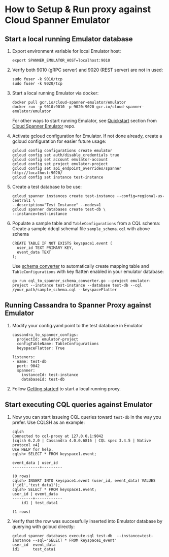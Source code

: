 # How to Setup & Run proxy against Cloud Spanner Emulator

## Start a local running Emulator database

1. Export environment variable for local Emulator host:
    ```
    export SPANNER_EMULATOR_HOST=localhost:9010
    ```

2. Verify both 9010 (gRPC server) and 9020 (REST server) are not in used:
    ```
    sudo fuser -k 9010/tcp
    sudo fuser -k 9020/tcp
    ```
3. Start a local running Emulator via docker:
    ```
    docker pull gcr.io/cloud-spanner-emulator/emulator
    docker run -p 9010:9010 -p 9020:9020 gcr.io/cloud-spanner-emulator/emulator
    ```
    For other ways to start running Emulator, see [Quickstart](https://github.com/GoogleCloudPlatform/cloud-spanner-emulator?tab=readme-ov-file#quickstart) section from [Cloud Spanner Emulator](https://github.com/GoogleCloudPlatform/cloud-spanner-emulator) repo.

4. Activate gcloud configuration for Emulator. If not done already, create a gcloud configuration for easier future usage:
    ```
    gcloud config configurations create emulator
    gcloud config set auth/disable_credentials true
    gcloud config set account emulator-account
    gcloud config set project emulator-project
    gcloud config set api_endpoint_overrides/spanner http://localhost:9020/ 
    gcloud config set instance test-instance
    ```
5. Create a test database to be use:
    ```
    gcloud spanner instances create test-instance --config=regional-us-central1 \
    --description="Test Instance" --nodes=1
    gcloud spanner databases create test-db \
    --instance=test-instance
    ```
6. Populate a sample table and `TableConfigurations` from a CQL schema:
    Create a sample ddcql schemal file `sample_schema.cql` with above schema
    ```
    CREATE TABLE IF NOT EXISTS keyspace1.event (
      user_id TEXT PRIMARY KEY,
      event_data TEXT
    );
    ```
    Use [schema converter](https://github.com/cloudspannerecosystem/cassandra-to-spanner-proxy/tree/main/schema_converter) to automatically create mapping table and `TableConfigurations` with key flatten enabled in your emulator database:
    ```
    go run cql_to_spanner_schema_converter.go --project emulator-project --instance test-instance --database test-db --cql /your_path/sample_schema.cql --keyspaceFlatter
    ```
## Running Cassandra to Spanner Proxy against Emulator

1. Modify your config.yaml point to the test database in Emulator
    ```
    cassandra_to_spanner_configs:
      projectId: emulator-project
      configTableName: TableConfigurations
      keyspaceFlatter: True

    listeners:
    - name: test-db
      port: 9042
      spanner:
        instanceId: test-instance
        databaseId: test-db

    ```
2. Follow [Getting started](https://github.com/cloudspannerecosystem/cassandra-to-spanner-proxy/tree/main?tab=readme-ov-file#getting-started) to start a local running proxy.

## Start executing CQL queries against Emulator

1. Now you can start issueing CQL queries toward `test-db` in the way you prefer. Use CQLSH as an example:
    ```
    cqlsh
    Connected to cql-proxy at 127.0.0.1:9042
    [cqlsh 6.2.0 | Cassandra 4.0.0.6816 | CQL spec 3.4.5 | Native protocol v4]
    Use HELP for help.
    cqlsh> SELECT * FROM keyspace1.event;

    event_data | user_id
    ------------+---------

    (0 rows)
    cqlsh> INSERT INTO keyspace1.event (user_id, event_data) VALUES ('id1','test_data1');
    cqlsh> SELECT * FROM keyspace1.event;
    user_id | event_data
    ---------+------------
        id1 | test_data1

    (1 rows)
    ```

2. Verify that the row was successfully inserted into Emulator database by querying with gcloud directly:
    ```
    gcloud spanner databases execute-sql test-db  --instance=test-instance --sql='SELECT * FROM keyspace1_event'
    user_id  event_data
    id1      test_data1
    ```
